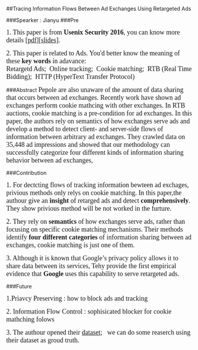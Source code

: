 ##Tracing Information Flows Between Ad Exchanges Using Retargeted Ads

###Spearker  :  Jianyu
###Pre


<font size=4 face="华为彩云"> 1. This paper is from **Usenix Security 2016**, you can know more details [[pdf](https://www.usenix.org/system/files/conference/usenixsecurity16/sec16_paper_bashir.pdf)][[slides](https://www.usenix.org/sites/default/files/conference/protected-files/security16_slides_bashir.pdf)]. </font> 

<font size=4 face="华为彩云"> 2. This paper is related to Ads. You'd better know the meaning of these **key words** in adavance:<br/>
Retargetd Ads; &nbsp;Online tracking; &nbsp;Cookie matching; &nbsp;RTB (Real Time Bidding); &nbsp;HTTP (HyperText Transfer Protocol)</font> <br/>

###Abstract
<font size=4 face="华为彩云"> Pepole are also unaware of the amount of data sharing that occurs between ad exchanges. Recently work have shown ad exchanges perform cookie mathcing with other exchanges. In RTB auctions, cookie matching is a pre-condition for ad exchanges. In this paper, the authors rely on semantics of how exchanges serve ads and develop a method to detect client- and server-side flows of information between arbitrary ad exchanges. They crawled data on 35,448 ad impressions and showed that our methodology can successfully categorize four different kinds of information sharing behavior between ad exchanges,</font> <br/>

###Contribution


<font size=4 face="华为彩云"> 1. For dectcting flows of tracking information bewteen ad exchages, privious methods only relys on cookie matching. In this paper,the authour give an **insight** of retarged ads and detect **comprehensively**. They show privious method will be not worked in the furture.</font>

<font size=4 face="华为彩云"> 2. They rely on **semantics** of how exchanges serve ads, rather than focusing on specific cookie matching mechanisms. Their methods identify **four different categories** of information sharing between ad exchanges, cookie matching is just one of them.</font>

<font size=4 face="华为彩云"> 3. Although it is known that Google’s privacy policy allows it to share data between its services, Tehy provide the first empirical evidence that **Google** uses this capability to serve retargeted ads.</font>

###Future

<font size=4 face="华为彩云"> 1.Priavcy Preserving : how to block ads and tracking</font><br/>

<font size=4 face="华为彩云"> 2. Information Flow Control : sophisicated blocker for cookie mathching folows<br/></font>

<font size=4 face="华为彩云"> 3. The authour opened their [dataset](http://personalization.ccs.neu.edu/); &nbsp; we can do some reaserch using their dataset as groud truth.<br/></font>


